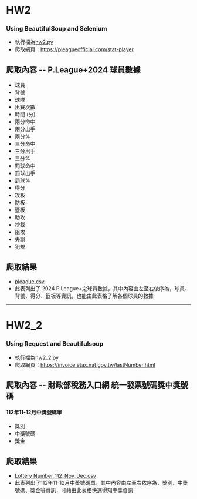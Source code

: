 # HW2
### Using BeautifulSoup and Selenium
- 執行檔為[hw2.py](https://github.com/KaiRex0912/LATIA112-2/blob/main/HW2/hw2.py)
- 爬取網頁：<https://pleagueofficial.com/stat-player>
## 爬取內容 -- P.League+2024 球員數據
- 球員
- 背號
- 球隊
- 出賽次數
- 時間 (分)
- 兩分命中
- 兩分出手
- 兩分%
- 三分命中
- 三分出手
- 三分%
- 罰球命中
- 罰球出手
- 罰球%
- 得分
- 攻板
- 防板
- 籃板
- 助攻
- 抄截
- 阻攻
- 失誤
- 犯規
## 爬取結果
- [pleague.csv](https://github.com/KaiRex0912/LATIA112-2/blob/main/HW2/pleague.csv)
- 此表列出了 2024 P.League+之球員數據，其中內容由左至右依序為，球員、背號、得分、籃板等資訊，也能由此表格了解各個球員的數據
-----------------------------------------------------
# HW2_2
### Using Request and Beautifulsoup
- 執行檔為[hw2_2.py](https://github.com/KaiRex0912/LATIA112-2/blob/main/HW2/hw2_2.py)
- 爬取網頁：<https://invoice.etax.nat.gov.tw/lastNumber.html>
## 爬取內容 -- 財政部稅務入口網 統一發票號碼獎中獎號碼
#### 112年11-12月中獎號碼單
- 獎別
- 中獎號碼
- 獎金
## 爬取結果
- [Lottery Number_112_Nov_Dec.csv](https://github.com/KaiRex0912/LATIA112-2/blob/main/HW2/Lottery%20Number_112_Nov_Dec.csv)
- 此表列出了112年11-12月中獎號碼單，其中內容由左至右依序為，獎別、中獎號碼、獎金等資訊，可藉由此表格快速得知中獎資訊
  
